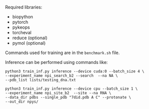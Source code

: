 
Required libraries:
- biopython
- pytorch
- pykeops
- torcheval
- reduce (optional)
- pymol (optional)

Commands used for training are in the `benchmark.sh` file.
    
Inference can be performed using commands like:
```
python3 train_inf.py inference --device cuda:0 --batch_size 4 \
--experiment_name npi_search_b2 --search  --na NA \
--pdb_list lists/testing_dna.txt 

python3 train_inf.py inference --device cpu --batch_size 1 \
--experiment_name npi_site_b2  --site --na RNA \
--data_dir pdbs --single_pdb "7did.pdb A C" --protonate \
--out_dir npys/
```
